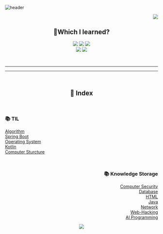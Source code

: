 ![header](https://capsule-render.vercel.app/api?type=slice&color=auto&height=200&section=header&desc=🐣Noob%20Developer&descSize=50&rotate=20)
<div align ="center">
  <img align="right" src="http://mazassumnida.wtf/api/v2/generate_badge?boj=dmdlzm123">
  </br>
  
  ## 🐣Which I learned?
<img src="https://img.shields.io/badge/PYTHON-0696D7?style=for-the-badge&logo=Python&logoColor=black"> <img src="https://img.shields.io/badge/Java-FF0000?style=for-the-badge&logo=Java&logoColor="> <img src="https://img.shields.io/badge/MYSQL-000000?style=for-the-badge&logo=mysql&logoColor=skyblue">
</br>
<img src="https://img.shields.io/badge/C++-E8E8E8?style=for-the-badge&logo=Cplusplus&logoColor=black"> <img src="https://img.shields.io/badge/SpringBoot-6DB33F?style=for-the-badge&logo=Springboot&logoColor=white">
</div>  
</br>

---
---

</br>

## <p align="center"> :bookmark_tabs:  Index  </p>

<div>
  </br>
  
  ### :books: TIL
  <a href="https://github.com/Jinseop-Sim/PNU-Algorithm-Study">Algorithm</a></br>
  <a href="https://github.com/Jinseop-Sim/-2022-Winter-Spring-Boot">Spring Boot</a></br>
  <a href="https://github.com/Jinseop-Sim/PNU-Operating-System">Operating System</a></br>
  <a href="https://github.com/Jinseop-Sim/PNU-Kotlin-Android">Kotlin</a></br>
  <a href="https://github.com/Jinseop-Sim/PNU-Computer-Structure">Computer Sturcture</a>                                                   
</div>
<div align = "right">
  </br>
  
  ### :books: Knowledge Storage
  <a href="https://github.com/Jinseop-Sim/PNU-Computer-Security">Computer Security</a></br>
  <a href="https://github.com/Jinseop-Sim/PNU-Database">Database</a></br>
  <a href="https://github.com/Jinseop-Sim/HTML">HTML</a></br>
  <a href="https://github.com/Jinseop-Sim/PNU-Java">Java</a></br>
  <a href="https://github.com/Jinseop-Sim/PNU-Network-Study">Network</a></br>
  <a href="https://github.com/Jinseop-Sim/Web-Hacking-Study">Web-Hacking</a></br>
  <a href="https://github.com/Jinseop-Sim/PNU-AI-Programming">AI Programming</a></br>
</div>

<p align="center">
<img src="https://github-readme-stats.vercel.app/api?username=Jinseop-Sim&show_icons=true&theme=gruvbox&hide=["issues"]">
</p>
